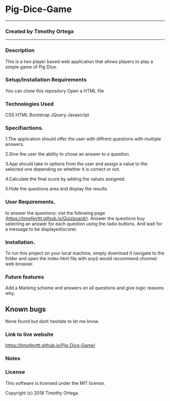 # Pig-Dice-Game
-------------------------------------------------------------------------------------------------------------------------------

### Created by Timothy Ortega
-------------------------------------------------------------------------------------------------------------------------------

### Description
This is a two player based web application that allows players to play a simple game of Pig Dice.


### Setup/Installation Requirements
You can clone this repository
Open a HTML file

### Technologies Used
CSS
HTML
Bootstrap
JQuery
Javascript



### Specifiactions.

1.The application should offer the user with diffrent questions with multiple answers.

2.Give the user the ability to chose an answer to a question.

3.App should take in options from the user and assign a value to the selected one depending on whether it is correct or not.

4.Calculate the final score by adding the values assigned.

5.Hide the questions area and display the results.



### User Requirements.

to answer the questions:
vist the following page (https://timofeyttt.github.io/Quizboard/).
Answer the questions buy selecting an answer for each question using the radio buttons.
And wait for a message to be displayed(score).



### Installation.

To run this project on your local machine, simply download it navigate to the folder and open the index.html file with any(i would recommend chrome) web browser.





### Future features
Add a Marking scheme and answers on all questions and give logic reasons why.



## Known bugs
None found but dont hesitate to let me know.



### Link to live website
 https://timofeyttt.github.io/Pig-Dice-Game/
 
 
### Notes




### License
This software is licensed under the MIT license.

Copyright (c) 2018 Timothy Ortega.
